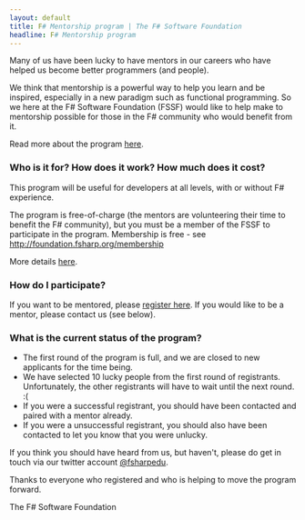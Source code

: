 ```yaml
---
layout: default
title: F# Mentorship program | The F# Software Foundation
headline: F# Mentorship program
---
```



Many of us have been lucky to have mentors in our careers who have helped us become better programmers (and people).

We think that mentorship is a powerful way to help you learn and be inspired, especially in a new paradigm such as functional programming.
So we here at the F# Software Foundation (FSSF)  would like to help make to mentorship possible for those in the F# community who would benefit from it.

Read more about the program [here](about.md).

### Who is it for? How does it work? How much does it cost?

This program will be useful for developers at all levels, with or without F# experience. 

The program is free-of-charge (the mentors are volunteering their time to benefit the F# community), but
you must be a member of the FSSF to participate in the program. Membership is free - see http://foundation.fsharp.org/membership

More details [here](about.md).

### How do I participate?

If you want to be mentored, please [register here](register.md). If you would like to be a mentor, please contact us (see below).

### What is the current status of the program?

* The first round of the program is full, and we are closed to new applicants for the time being. 
* We have selected 10 lucky people from the first round of registrants. Unfortunately, the other registrants will have to wait until the next round. :(
* If you were a successful registrant, you should have been contacted and paired with a mentor already.
* If you were a unsuccessful registrant, you should also have been contacted to let you know that you were unlucky.

If you think you should have heard from us, but haven't, please do get in touch via our twitter account [@fsharpedu](https://twitter.com/fsharpedu).

Thanks to everyone who registered and who is helping to move the program forward.

The F# Software Foundation


